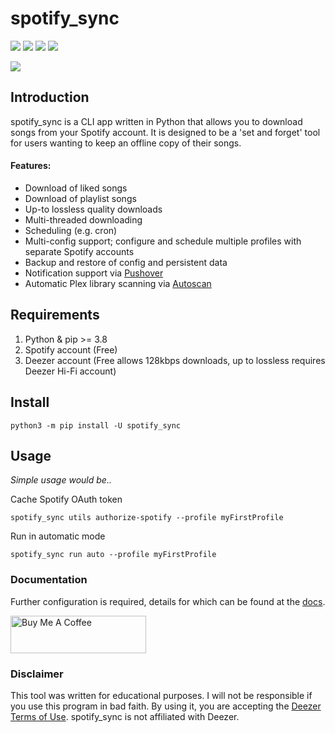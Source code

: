 # spotify_sync
[![](https://img.shields.io/pypi/pyversions/spotify_sync)](https://pypi.org/project/spotify-sync/)
[![](https://img.shields.io/badge/docs-%20-yellow)](https://docs.spotify-sync.jbh.cloud/)
[![](https://img.shields.io/github/license/jbh-cloud/spotify_sync)](https://github.com/jbh-cloud/spotify_sync/blob/main/LICENSE.md)
![](https://img.shields.io/github/stars/jbh-cloud/spotify_sync?style=social)

![](run_example.gif)

## Introduction

spotify_sync is a CLI app written in Python that allows you to download songs from your Spotify account. It is designed to be a 'set and forget' tool for users wanting to keep an offline copy of their songs.

#### Features:

* Download of liked songs
* Download of playlist songs
* Up-to lossless quality downloads
* Multi-threaded downloading
* Scheduling (e.g. cron)
* Multi-config support; configure and schedule multiple profiles with separate Spotify accounts
* Backup and restore of config and persistent data
* Notification support via [Pushover](https://pushover.net/)
* Automatic Plex library scanning via [Autoscan](https://github.com/Cloudbox/autoscan)


## Requirements
1. Python & pip >= 3.8
2. Spotify account (Free)
3. Deezer account (Free allows 128kbps downloads, up to lossless requires Deezer Hi-Fi account)


## Install

```
python3 -m pip install -U spotify_sync
```

## Usage

*Simple usage would be..*

Cache Spotify OAuth token
```
spotify_sync utils authorize-spotify --profile myFirstProfile
```

Run in automatic mode
```
spotify_sync run auto --profile myFirstProfile
```

### Documentation

Further configuration is required, details for which can be found at the [docs](https://docs.spotify-sync.jbh.cloud/).


<a href="https://www.buymeacoffee.com/jbhcloud" target="_blank"><img src="https://cdn.buymeacoffee.com/buttons/v2/default-yellow.png" alt="Buy Me A Coffee" style="height: 60px !important;width: 217px !important;" ></a>


### Disclaimer

This tool was written for educational purposes. I will not be responsible if you use this program in bad faith. By using it, you are accepting the [Deezer Terms of Use](https://www.deezer.com/legal/cgu).
    spotify_sync is not affiliated with Deezer.
